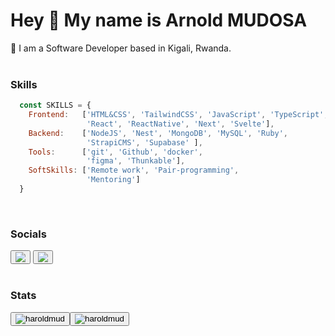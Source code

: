 
# Hey 👋 My name is Arnold MUDOSA
📍 I am a Software Developer based in Kigali, Rwanda. <br><br>

### Skills
```javascript
  const SKILLS = {
    Frontend:   ['HTML&CSS', 'TailwindCSS', 'JavaScript', 'TypeScript',
                 'React', 'ReactNative', 'Next', 'Svelte'],
    Backend:    ['NodeJS', 'Nest', 'MongoDB', 'MySQL', 'Ruby',
                 'StrapiCMS', 'Supabase' ],
    Tools:      ['git', 'Github', 'docker',
                 'figma', 'Thunkable'],
    SoftSkills: ['Remote work', 'Pair-programming',
                 'Mentoring']
  }
```
 <br>
 
### Socials
<button><a href="https://twitter.com/](https://twitter.com/MudosaHarold"><img src="https://img.shields.io/badge/twitter-%23D14836.svg?&style=for-the-badge&logo=twitter&logoColor=blue"></a></button>
<button><a href="https://www.linkedin.com/in//](https://www.linkedin.com/in/harold-mudosa-40124021b"><img src="https://img.shields.io/badge/linkedin-%230077B5.svg?&style=for-the-badge&logo=linkedin&logoColor=white"></a></button>
<br><br>

### Stats
<div align="center">
  <div style="display: flex;">
    <button><img align="center" src="https://github-readme-stats.vercel.app/api/top-langs?username=haroldmud&show_icons=true&locale=en&layout=compact" alt="haroldmud" /></button>
    <button><img align="center" src="https://github-readme-streak-stats.herokuapp.com/?user=haroldmud&show_icons=true&locale=en&layout=compact" alt="haroldmud" /></button>
  </div>
</div>

